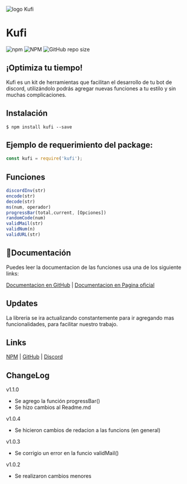 <div>
    <p>
        <img alt="logo Kufi" src="https://cdn.discordapp.com/attachments/852034128660004913/861441405992566784/logokuf.png">
    </p>
</div>

# Kufi

<div>
    <p>
        <img alt="npm" src="https://img.shields.io/npm/v/kufi?color=C7A486&logo=npm&style=for-the-badge">
        <img alt="NPM" src="https://img.shields.io/npm/l/kufi?color=C7A486&label=licencia&logo=npm&style=for-the-badge">
        <img alt="GitHub repo size" src="https://img.shields.io/github/repo-size/Kuzzi01/kufi?color=C7A486&logo=github&style=for-the-badge">
    </p>
</div>

## ¡Optimiza tu tiempo!

Kufi es un kit de herramientas que facilitan el desarrollo de tu bot de discord, utilizándolo podrás agregar nuevas funciones a tu estilo y sin muchas complicaciones.

## Instalación

```shell
$ npm install kufi --save
```

## Ejemplo de requerimiento del package:

```js
const kufi = require('kufi');
```

## Funciones

```js
discordInv(str)
encode(str) 
decode(str)
ms(num, operador)
progressBar(total,current, [Opciones])
randomCode(num)
validMail(str)
validNum(n)
validURL(str)
```

## 📁Documentación

Puedes leer la documentacion de las funciones usa una de los siguiente links:

[Documentacion en GitHub](https://github.com/Kuzzi01/kufi/wiki) | [Documentacion en Pagina oficial](https://docs.kufi.cf)

## Updates

La libreria se ira actualizando constantemente para ir agregando mas funcionalidades, para facilitar nuestro trabajo.

## Links

[NPM](https://www.npmjs.com/package/kufi) |
[GitHub](https://github.com/Kuzzi01/kufi) | [Discord](https://discord.gg/UmwPtqyKbE)

## ChangeLog

v1.1.0
* Se agrego la función progressBar()
* Se hizo cambios al Readme.md

v1.0.4
* Se hicieron cambios de redacion a las funcions (en general)

v1.0.3
* Se corrigio un error en la funcio validMail()

v1.0.2
* Se realizaron cambios menores
